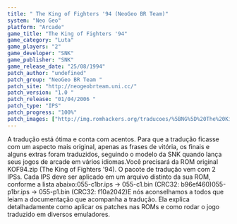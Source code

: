 ```yaml
---
title: " The King of Fighters '94 (NeoGeo BR Team)"
system: "Neo Geo"
platform: "Arcade"
game_title: "The King of Fighters '94"
game_category: "Luta"
game_players: "2"
game_developer: "SNK"
game_publisher: "SNK"
game_release_date: "25/08/1994"
patch_author: "undefined"
patch_group: "NeoGeo BR Team "
patch_site: "http://neogeobrteam.uni.cc/"
patch_version: "1.0 "
patch_release: "01/04/2006 "
patch_type: "IPS"
patch_progress: "100%"
patch_images: ["http://img.romhackers.org/traducoes/%5BNG%5D%20The%20King%20of%20Fighters%2094%20-%20NGBRT%20-%20Logo.png","http://img.romhackers.org/traducoes/%5BNG%5D%20The%20King%20of%20Fighters%2094%20-%20NGBRT%20-%201.png","http://img.romhackers.org/traducoes/%5BNG%5D%20The%20King%20of%20Fighters%2094%20-%20NGBRT%20-%202.png"]
---
```

A tradução está ótima e conta com acentos. Para que a tradução ficasse com um aspecto mais original, apenas as frases de vitória, os finais e alguns extras foram traduzidos, seguindo o modelo da SNK quando lança seus jogos de arcade em vários idiomas.Você precisará da ROM original KOF94.zip (The King of Fighters '94). O pacote de tradução vem com 2 IPSs. Cada IPS deve ser aplicado em um arquivo distinto da sua ROM, conforme a lista abaixo:055-c1br.ips -> 055-c1.bin (CRC32: b96ef460)055-p1br.ips -> 055-p1.bin (CRC32: f10a2042)E nós aconselhamos a todos que leiam a documentação que acompanha a tradução. Ela explica detalhadamente como aplicar os patches nas ROMs e como rodar o jogo traduzido em diversos emuladores.